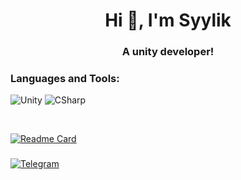 <h1 align="center">Hi 👋, I'm Syylik</h1>
<h3 align="center">A unity developer!</h3>

<h3 align="left">Languages and Tools:</h3>

![Unity](https://img.shields.io/badge/-Unity-090909?style=for-the-badge&logo=unity)
![CSharp](https://img.shields.io/badge/-CSharp-090909?style=for-the-badge&logo=csharp&logoColor=37E1FF)
<p><br></p>

[![Readme Card](https://github-readme-stats.vercel.app/api/pin/?username=Syylik&repo=Shoot-Em-Up)](https://github.com/Syylik/Shoot-Em-Up)

### 
[![Telegram](https://img.shields.io/badge/-Telegram-090909?style=for-the-badge&logo=telegram)](https://t.me/Syylik/)
